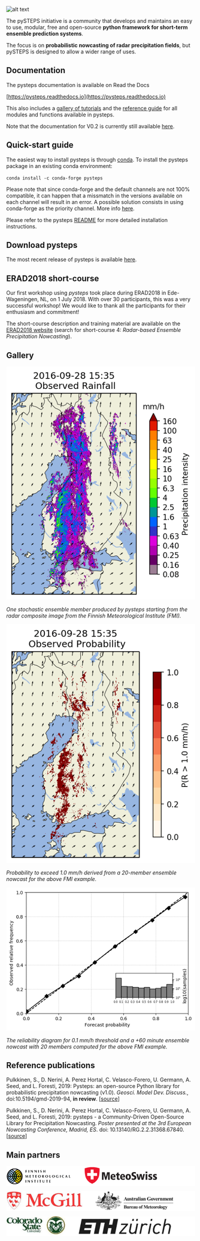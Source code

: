 [logo]: https://avatars3.githubusercontent.com/u/40021569?s=200&v=4
![alt text][logo]

The pySTEPS initiative  is a community that develops and maintains an easy to use, modular, free and open-source **python framework for short-term ensemble prediction systems**.

The focus is on **probabilistic nowcasting of radar precipitation fields**, but pySTEPS is designed to allow a wider range of uses.

## Documentation

The pysteps documentation is available on Read the Docs

[https://pysteps.readthedocs.io](https://pysteps.readthedocs.io)

This also includes a [gallery of tutorials](https://pysteps.readthedocs.io/en/latest/auto_examples/index.html) and the [reference guide](https://pysteps.readthedocs.io/en/latest/pysteps_reference/index.html) for all modules and functions available in pysteps. 

Note that the documentation for V0.2 is currently still available [here](https://pysteps.github.io/pysteps/refmanual/).

## Quick-start guide
The easiest way to install pysteps is through [conda](https://docs.conda.io/en/latest/). To install the pysteps package in an existing conda environment:

`conda install -c conda-forge pysteps`

Please note that since conda-forge and the default channels are not 100% compatible, it can happen that a missmatch in the versions available on each channel will result in an error. A possible solution consists in using conda-forge as the priority channel. More info [here](https://conda-forge.org/docs/user/tipsandtricks.html#using-multiple-channels).

Please refer to the pysteps [README](https://github.com/pySTEPS/pysteps/blob/master/README.rst) for more detailed installation instructions.

## Download pysteps

The most recent release of pysteps is available [here](https://github.com/pySTEPS/pysteps/releases).

## ERAD2018 short-course

Our first workshop using *pysteps* took place during ERAD2018 in Ede-Wageningen, NL, on 1 July 2018. With over 30 participants, this was a very successful workshop! We would like to thank all the participants for their enthusiasm and commitment! 

The short-course description and training material are available on the [ERAD2018 website](https://www.erad2018.nl/short-courses/) (search for short-course 4: *Radar-based Ensemble Precipitation Nowcasting*).

## Gallery

![](figs/201609281600_stoch_8levels.gif)

*One stochastic ensemble member produced by pysteps starting from the radar composite image from the Finnish Meteorological Institute (FMI).*

![](figs/201609281600_prob1.0_8levels.gif)

*Probability to exceed 1.0 mm/h derived from a 20-member ensemble nowcast for the above FMI example.*

![](figs/fmi_reldiag_060_005_thr0.1.png)

*The reliability diagram for 0.1 mm/h threshold and a +60 minute ensemble nowcast with 20 members computed for the above FMI example.*

## Reference publications

Pulkkinen, S., D. Nerini, A. Perez Hortal, C. Velasco-Forero, U. Germann, A. Seed, and L. Foresti, 2019:  Pysteps:  an open-source Python library for probabilistic precipitation nowcasting (v1.0). *Geosci. Model Dev. Discuss.*, doi:10.5194/gmd-2019-94, **in review**. [[source](https://www.geosci-model-dev-discuss.net/gmd-2019-94/)]

Pulkkinen, S., D. Nerini, A. Perez Hortal, C. Velasco-Forero, U. Germann, A. Seed, and
L. Foresti, 2019: pysteps - a Community-Driven Open-Source Library for Precipitation Nowcasting. *Poster presented at the 3rd European Nowcasting Conference, Madrid, ES*. doi: 10.13140/RG.2.2.31368.67840. [[source](https://www.researchgate.net/publication/332781022_pysteps_-_a_Community-Driven_Open-Source_Library_for_Precipitation_Nowcasting)]

## Main partners
<pre style="background-color: white;"><img src="figs/logo_fmi.png" alt="drawing" height="50"/>    <img src="figs/logo_mch.png" alt="drawing" height="50"/></pre>

<pre style="background-color: white;"><img src="figs/logo_mcgill.jpg" alt="drawing" height="50"/>    <img src="figs/logo_bom.png" alt="drawing" height="50"/></pre>

<pre style="background-color: white;"><img src="figs/logo_csu.jpg" alt="drawing" height="50"/>    <img src="figs/logo_ethz.jpg" alt="drawing" height="45"/></pre>
